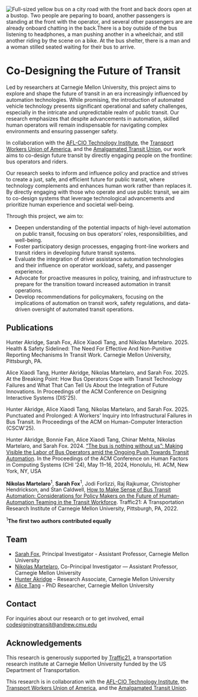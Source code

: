 ![Full-sized yellow bus on a city road with the front and back doors open at a bustop. Two people are peparing to board, another passengers is standing at the front with the operator, and several other passengers are are already onboard chatting in the back.There is a  boy outside of the bus listening to headphones, a man pushing another in a wheelchair, and still another riding by the scene on a bike. At the bus shelter, there is a man and a woman stilled seated waiting for their bus to arrive.](http://codesigningtransit.com/img/bus-web.png)

# Co-Designing the Future of Transit

Led by researchers at Carnegie Mellon University, this project aims to explore and shape the future of transit in an era increasingly influenced by automation technologies. While promising, the introduction of automated vehicle technology presents significant operational and safety challenges, especially in the intricate and unpredictable realm of public transit. Our research emphasizes that despite advancements in automation, skilled human operators will remain indispensable for navigating complex environments and ensuring passenger safety.

In collaboration with the [AFL-CIO Technology Institute](https://aflciotechinstitute.org), the [Transport Workers Union of America](https://www.twu.org), and the [Amalgamated Transit Union](https://www.atu.org), our work aims to co-design future transit by directly engaging people on the frontline: bus operators and riders.

Our research seeks to inform and influence policy and practice and strives to create a just, safe, and efficient future for public transit, where technology complements and enhances human work rather than replaces it. By directly engaging with those who operate and use public transit, we aim to co-design systems that leverage technological advancements and prioritize human experience and societal well-being.

Through this project, we aim to:

- Deepen understanding of the potential impacts of high-level automation on public transit, focusing on bus operators’ roles, responsibilities, and well-being.
- Foster participatory design processes, engaging front-line workers and transit riders in developing future transit systems.
- Evaluate the integration of driver assistance automation technologies and their influence on operator workload, safety, and passenger experience.
- Advocate for proactive measures in policy, training, and infrastructure to prepare for the transition toward increased automation in transit operations.
- Develop recommendations for policymakers, focusing on the implications of automation on transit work, safety regulations, and data-driven oversight of automated transit operations.

## Publications

Hunter Akridge, Sarah Fox, Alice Xiaodi Tang, and Nikolas Martelaro. 2025. Health & Safety Sidelined: The Need For Effective And Non-Punitive
Reporting Mechanisms In Transit Work. Carnegie Mellon University, Pittsburgh, PA.

Alice Xiaodi Tang, Hunter Akridge, Nikolas Martelaro, and Sarah Fox. 2025. At the Breaking Point: How Bus Operators Cope with Transit Technology Failures and What That Can Tell Us About the Integration of Future Innovations. In Proceedings of the ACM Conference on Designing Interactive Systems (DIS'25).

Hunter Akridge, Alice Xiaodi Tang, Nikolas Martelaro, and Sarah Fox. 2025. Punctuated and Prolonged: A Workers' Inquiry into Infrastructural Failures in Bus Transit. In Proceedings of the ACM on Human-Computer Interaction (CSCW'25).

Hunter Akridge, Bonnie Fan, Alice Xiaodi Tang, Chinar Mehta, Nikolas Martelaro, and Sarah Fox. 2024. [“The bus is nothing without us”: Making Visible the Labor of Bus Operators amid the Ongoing Push Towards Transit Automation](https://techsolidaritylab.com/assets/pdfs/Akridge%20et%20al.%20-%20The%20Bus%20is%20Nothing%20Without%20Us%20-%20CHI%202024.pdf). In the Proceedings of the ACM Conference on Human Factors in Computing Systems (CHI ’24), May 11–16, 2024, Honolulu, HI. ACM, New York, NY, USA

**Nikolas Martelaro**<sup>1</sup>, **Sarah Fox**<sup>1</sup>, Jodi Forlizzi, Raj Rajkumar, Christopher Hendrickson, and Stan Caldwell, [How to Make Sense of Bus Transit Automation: Considerations for Policy Makers on the Future of Human-Automation Teaming in the Transit Workforce](https://www.cmu.edu/traffic21/research-and-policy-papers/traffic21-policy-brief-22.1---apr-14-002.pdf). Traffic21: A Transportation Research Institute of Carnegie Mellon University, Pittsburgh, PA, 2022.

<sup>1</sup>**The first two authors contributed equally**

## Team
- [Sarah Fox](https://www.sarahfox.info), Principal Investigator - Assistant Professor, Carnegie Mellon University 
- [Nikolas Martelaro](http://nikmartelaro.com), Co-Principal Investigator — Assistant Professor, Carnegie Mellon University 
- [Hunter Akridge](https://hcii.cmu.edu/people/hunter-akridge) - Research Associate, Carnegie Mellon University
- [Alice Tang](http://atangerine.com/) - PhD Researcher, Carnegie Mellon University

## Contact
For inquiries about our research or to get involved, email [codesigningtransit@andrew.cmu.edu](mailto:codesigningtransit@andrew.cmu.edu)

## Acknowledgements
This research is generously supported by [Traffic21](https://www.cmu.edu/traffic21/), a transportation research institute at Carnegie Mellon University funded by the US Department of Transportation. 

This research is in collaboration with the [AFL-CIO Technology Institute](https://aflciotechinstitute.org), the [Transport Workers Union of America](https://www.twu.org), and the [Amalgamated Transit Union](https://www.atu.org).

